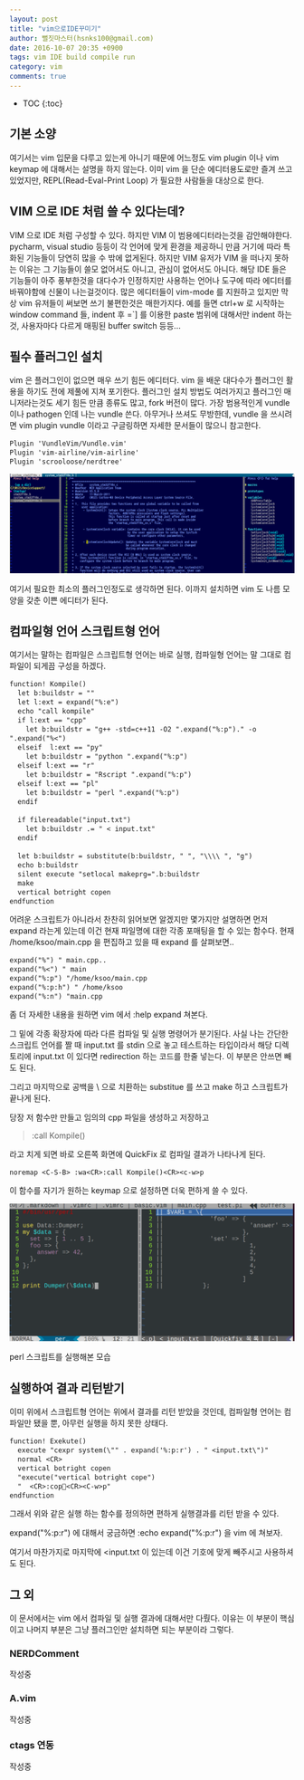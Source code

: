 ```yaml
---
layout: post
title: "vim으로IDE꾸미기"
author: 뻘짓마스터(hsnks100@gmail.com)
date: 2016-10-07 20:35 +0900
tags: vim IDE build compile run
category: vim
comments: true
---
```

* TOC
{:toc}


## 기본 소양
여기서는 vim 입문을 다루고 있는게 아니기 때문에 어느정도 vim plugin 이나 vim keymap 에 대해서는 설명을 하지 않는다.
이미 vim 을 단순 에디터용도로만 즐겨 쓰고 있었지만, REPL(Read-Eval-Print Loop) 가 필요한 사람들을 대상으로 한다.

## VIM 으로 IDE 처럼 쓸 수 있다는데?  
VIM 으로 IDE 처럼 구성할 수 있다. 하지만 VIM 이 범용에디터라는것을 감안해야한다. pycharm, visual studio 등등이 각 언어에 맞게 환경을 제공하니 만큼 거기에 따라 특화된 기능들이 당연히 많을 수 밖에 없게된다.
하지만 VIM 유저가 VIM 을 떠나지 못하는 이유는 그 기능들이 쓸모 없어서도 아니고, 관심이 없어서도 아니다. 해당 IDE 들은 기능들이 아주 풍부한것을 대다수가 인정하지만 사용하는 언어나 도구에 따라 에디터를 바꿔야함에 신물이 나는걸것이다. 많은 에디터들이 vim-mode 를 지원하고 있지만 막상 vim 유저들이 써보면 쓰기 불편한것은 매한가지다.
예를 들면 ctrl+w 로 시작하는 window command 들, indent 후 =`] 를 이용한 paste 범위에 대해서만 indent 하는것, 사용자마다 다르게 매핑된 buffer switch 등등... 

## 필수 플러그인 설치

vim 은 플러그인이 없으면 매우 쓰기 힘든 에디터다. vim 을 배운 대다수가 플러그인 활용을 하기도 전에 제풀에 지쳐 포기한다. 플러그인 설치 방법도 여러가지고 플러그인 매니저라는것도 세기 힘든 만큼 종류도 많고, fork 버전이 많다.
가장 범용적인게 vundle 이나 pathogen 인데 나는 vundle 쓴다. 아무거나 쓰셔도 무방한데, vundle 을 쓰시려면 vim plugin vundle 이라고 구글링하면 자세한 문서들이 많으니 참고한다.

```
Plugin 'VundleVim/Vundle.vim'
Plugin 'vim-airline/vim-airline'
Plugin 'scrooloose/nerdtree'
```

![](../images/vim_ide.png)

여기서 필요한 최소의 플러그인정도로 생각하면 된다.
이까지 설치하면 vim 도 나름 모양을 갖춘 이쁜 에디터가 된다.

## 컴파일형 언어 스크립트형 언어

여기서는 말하는 컴파일은 스크립트형 언어는 바로 실행, 컴파일형 언어는 말 그대로 컴파일이 되게끔 구성을 하겠다.

``` vim
function! Kompile() 
  let b:buildstr = ""
  let l:ext = expand("%:e")
  echo "call kompile"
  if l:ext == "cpp" 
    let b:buildstr = "g++ -std=c++11 -O2 ".expand("%:p")." -o ".expand("%<")
  elseif  l:ext == "py"
    let b:buildstr = "python ".expand("%:p")
  elseif l:ext == "r"
    let b:buildstr = "Rscript ".expand("%:p")
  elseif l:ext == "pl"
    let b:buildstr = "perl ".expand("%:p")
  endif

  if filereadable("input.txt")
    let b:buildstr .= " < input.txt"
  endif

  let b:buildstr = substitute(b:buildstr, " ", "\\\\ ", "g")
  echo b:buildstr
  silent execute "setlocal makeprg=".b:buildstr
  make
  vertical botright copen
endfunction 
```

어려운 스크립트가 아니라서 찬찬히 읽어보면 알겠지만 몇가지만 설명하면 먼저 expand 라는게 있는데 이건 현재 파일명에 대한 각종 포매팅을 할 수 있는 함수다.
현재 /home/ksoo/main.cpp 을 편집하고 있을 때 expand 를 살펴보면..

``` vim
expand("%") " main.cpp..
expand("%<") " main
expand("%:p") "/home/ksoo/main.cpp
expand("%:p:h") " /home/ksoo
expand("%:n") "main.cpp 
```
좀 더 자세한 내용을 원하면 vim 에서 :help expand 쳐본다.

그 밑에 각종 확장자에 따라 다른 컴파일 및 실행 명령어가 분기된다. 
사실 나는 간단한 스크립트 언어를 짤 때 input.txt 를 stdin 으로 놓고 테스트하는 타입이라서 해당 디렉토리에 input.txt 이 있다면
redirection 하는 코드를 한줄 넣는다. 이 부분은 안쓰면 빼도 된다.

그리고 마지막으로 공백을 \\ 으로 치환하는 substitue 를 쓰고 make 하고 스크립트가 끝나게 된다.

당장 저 함수만 만들고 임의의 cpp 파일을 생성하고 저장하고 
>:call Kompile() 

라고 치게 되면 바로 오른쪽 화면에 QuickFix 로 컴파일 결과가 나타나게 된다.  



``` vim
noremap <C-S-B> :wa<CR>:call Kompile()<CR><c-w>p
```

이 함수를 자기가 원하는 keymap 으로 설정하면 더욱 편하게 쓸 수 있다.


![](../images/vim_perl.png)

perl 스크립트를 실행해본 모습



## 실행하여 결과 리턴받기
이미 위에서 스크립트형 언어는 위에서 결과를 리턴 받았을 것인데, 컴파일형 언어는 컴파일만 됐을 뿐,
아무런 실행을 하지 못한 상태다.


``` vim 
function! Exekute()
  execute "cexpr system(\"" . expand('%:p:r') . " <input.txt\")"
  normal <CR>
  vertical botright copen
  "execute("vertical botright cope")
  "  <CR>:cop<CR><C-w>p"
endfunction
```

그래서 위와 같은 실행 하는 함수를 정의하면 편하게 실행결과를 리턴 받을 수 있다.

expand("%:p:r") 에 대해서 궁금하면 :echo expand("%:p:r") 을 vim 에 쳐보자.

여기서 마찬가지로 마지막에 <input.txt 이 있는데 이건 기호에 맞게 빼주시고 사용하셔도 된다.  

## 그 외

이 문서에서는 vim 에서 컴파일 및 실행 결과에 대해서만 다뤘다. 이유는 이 부분이
핵심이고 나머지 부분은 그냥 플러그인만 설치하면 되는 부분이라 그렇다.

### NERDComment
작성중

### A.vim
작성중

### ctags 연동 
작성중

